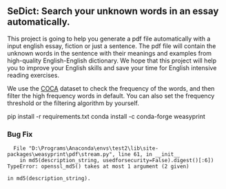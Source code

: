 ## SeDict: Search your unknown words in an essay automatically.

This project is going to help you generate a pdf file automatically with a input english essay, fiction or just a sentence. The pdf file will contain the unknown words in the sentence with their meanings and examples from high-quality English-English dictionary. We hope that this project will help you to improve your English skills and save your time for English intensive reading exercises.

We use the [COCA]() dataset to check the frequency of the words, and then filter the high frequency words in default. You can also set the frequency threshold or the filtering algorithm by yourself.

pip install -r requirements.txt
conda install -c conda-forge weasyprint

### Bug Fix

```
  File "D:\Programs\Anaconda\envs\test2\lib\site-packages\weasyprint\pdf\stream.py", line 61, in __init__
    in md5(description_string, usedforsecurity=False).digest()[:6])
TypeError: openssl_md5() takes at most 1 argument (2 given)
```

```
in md5(description_string).
```